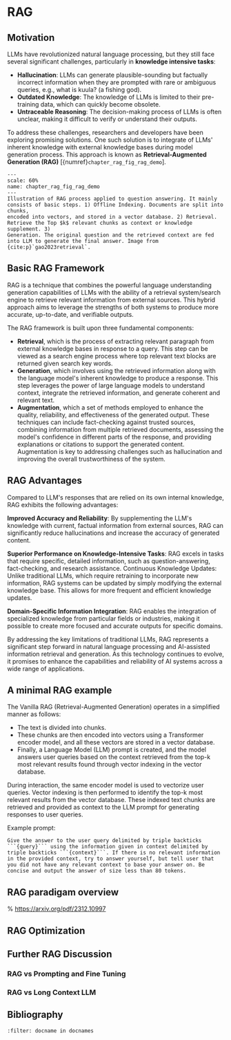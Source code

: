 # RAG

## Motivation
LLMs have revolutionized natural language processing, but they still face several significant challenges, particularly in **knowledge intensive tasks**:

* **Hallucination**: LLMs can generate plausible-sounding but factually incorrect information when they are prompted with rare or ambiguous queries, e.g., what is kuula? (a fishing god).
* **Outdated Knowledge**: The knowledge of LLMs is limited to their pre-training data, which can quickly become obsolete.
* **Untraceable Reasoning**: The decision-making process of LLMs is often unclear, making it difficult to verify or understand their outputs.

To address these challenges, researchers and developers have been exploring promising solutions. One such solution is to integrate of LLMs' inherent knowledge with external knowledge bases during model generation process. This approach is known as **Retrieval-Augmented Generation (RAG)** [{numref}`chapter_rag_fig_rag_demo`].

```{figure} ../img/chapter_rag/RAG_demo.png
---
scale: 60%
name: chapter_rag_fig_rag_demo
---
Illustration of RAG process applied to question answering. It mainly consists of basic steps. 1) Offline Indexing. Documents are split into chunks,
encoded into vectors, and stored in a vector database. 2) Retrieval. Retrieve the Top $k$ relevant chunks as context or knowledge supplement. 3)
Generation. The original question and the retrieved context are fed into LLM to generate the final answer. Image from {cite:p}`gao2023retrieval`.
```

## Basic RAG Framework

RAG is a technique that combines the powerful language understanding generation capabilities of LLMs with the ability of a retrieval system/search engine to retrieve relevant information from external sources. This hybrid approach aims to leverage the strengths of both systems to produce more accurate, up-to-date, and verifiable outputs.

The RAG framework is built upon three fundamental components:
* **Retrieval**, which is the process of extracting relevant paragraph from external knowledge bases in response to a query. This step can be viewed as a search engine process where top relevant text blocks are returned given search key words.  
* **Generation**, which involves using the retrieved information along with the language model's inherent knowledge to produce a response. This step leverages the power of large language models to understand context, integrate the retrieved information, and generate coherent and relevant text. 
* **Augmentation**, which a set of methods employed to enhance the quality, reliability, and effectiveness of the generated output. These techniques can include fact-checking against trusted sources, combining information from multiple retrieved documents, assessing the model's confidence in different parts of the response, and providing explanations or citations to support the generated content. Augmentation is key to addressing challenges such as hallucination and improving the overall trustworthiness of the system.

## RAG Advantages


Compared to LLM's responses that are relied on its own internal knowledge, RAG exhibits the following advantages:

**Improved Accuracy and Reliability**: By supplementing the LLM's knowledge with current, factual information from external sources, RAG can significantly reduce hallucinations and increase the accuracy of generated content.

**Superior Performance on Knowledge-Intensive Tasks**: RAG excels in tasks that require specific, detailed information, such as question-answering, fact-checking, and research assistance.
Continuous Knowledge Updates: Unlike traditional LLMs, which require retraining to incorporate new information, RAG systems can be updated by simply modifying the external knowledge base. This allows for more frequent and efficient knowledge updates.

**Domain-Specific Information Integration**: RAG enables the integration of specialized knowledge from particular fields or industries, making it possible to create more focused and accurate outputs for specific domains.

By addressing the key limitations of traditional LLMs, RAG represents a significant step forward in natural language processing and AI-assisted information retrieval and generation. As this technology continues to evolve, it promises to enhance the capabilities and reliability of AI systems across a wide range of applications.

## A minimal RAG example


The Vanilla RAG (Retrieval-Augmented Generation) operates in a simplified manner as follows:

- The text is divided into chunks.
- These chunks are then encoded into vectors using a Transformer encoder model, and all these vectors are stored in a vector database.
- Finally, a Language Model (LLM) prompt is created, and the model answers user queries based on the context retrieved from the top-k most relevant results found through vector indexing in the vector database.

During interaction, the same encoder model is used to vectorize user queries. Vector indexing is then performed to identify the top-k most relevant results from the vector database. These indexed text chunks are retrieved and provided as context to the LLM prompt for generating responses to user queries.


Example prompt:
```
Give the answer to the user query delimited by triple backticks ```{query}``` using the information given in context delimited by triple backticks ```{context}```. If there is no relevant information in the provided context, try to answer yourself, but tell user that you did not have any relevant context to base your answer on. Be concise and output the answer of size less than 80 tokens.
```


## RAG paradigam overview


% https://arxiv.org/pdf/2312.10997


## RAG Optimization







## Further RAG Discussion

### RAG vs Prompting and Fine Tuning



### RAG vs Long Context LLM

## Bibliography

```{bibliography} ../../_bibliography/references.bib
:filter: docname in docnames
```